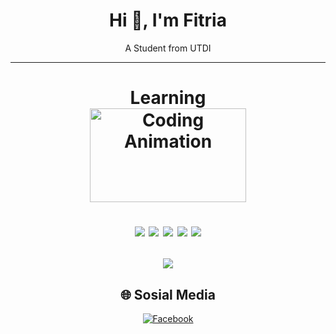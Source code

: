 <!-- <img src="banner_github.png" alt="GitHub Banner" width="100%" /> -->
<h1 align="center"> Hi 👋, I'm Fitria </h1> 

<p align="center"> A Student from UTDI </p>

<hr></hr>

<!-- Suka mempelajari -->
<h1 align="center"> 
 Learning <br>
 <img src="https://media.giphy.com/media/qgQUggAC3Pfv687qPC/giphy.gif" height="150" width="250" alt="Coding Animation">
 <p align="center">
  <img src="https://img.shields.io/badge/python-3670A0?style=for-the-badge&logo=python&logoColor=ffdd54">
  <img src="https://img.shields.io/badge/git-%23F05033.svg?style=for-the-badge&logo=git&logoColor=white">
  <img src="https://img.shields.io/badge/github-%23121011.svg?style=for-the-badge&logo=github&logoColor=white">
  <img src="https://img.shields.io/badge/Java-007396?style=for-the-badge&logo=java&logoColor=white">
  <img src="https://img.shields.io/badge/github%20actions-%232671E5.svg?style=for-the-badge&logo=githubactions&logoColor=white">
</p>
</h1>

<p align="center">
 <img src="https://github-readme-stats.vercel.app/api/top-langs/?username=Fitria2106&theme=blue_navy&hide_border=false&include_all_commits=false&count_private=false&layout=compact">
</p>

<!-- Sosial Media -->

<h2 align="center"> 🌐 Sosial Media </h2>
<p align="center">
  
  <a href="https://www.facebook.com/profile.php?id=61575920580623" target="_blank">
    <img src="https://img.shields.io/badge/Facebook-%231877F2.svg?logo=Facebook&logoColor=white" alt="Facebook">
  </a>
</p>

 <!--<p>
  <img align="center" src="https://github-readme-streak-stats.herokuapp.com/?user=fransis96&" alt="fransis96" />
 <img align="left" src="https://github-readme-stats.vercel.app/api/top-langs?username=fransis96&show_icons=true&locale=en&layout=compact" alt="fransis96" />
 </p> -->
